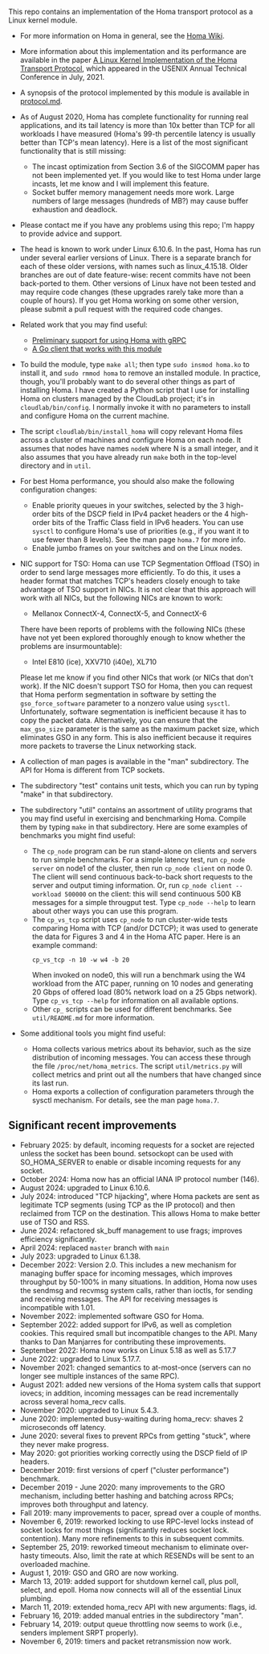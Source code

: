 This repo contains an implementation of the Homa transport protocol as a Linux kernel module.

- For more information on Homa in general, see the [Homa
  Wiki](https://homa-transport.atlassian.net/wiki/spaces/HOMA).

- More information about this implementation and its performance are available in
  the paper [A Linux Kernel Implementation of the Homa Transport
  Protocol](https://www.usenix.org/system/files/atc21-ousterhout.pdf),
  which appeared in the USENIX Annual Technical Conference in July, 2021.

- A synopsis of the protocol implemented by this module is available in
  [protocol.md](https://github.com/PlatformLab/HomaModule/blob/master/protocol.md).

- As of August 2020, Homa has complete functionality for running real applications,
  and its tail latency is more than 10x better than TCP for all workloads I have
  measured (Homa's 99-th percentile latency is usually better than TCP's mean
  latency). Here is a list of the most significant functionality that is still
  missing:
  - The incast optimization from Section 3.6 of the SIGCOMM paper has not
    been implemented yet. If you would like to test Homa under large incasts,
    let me know and I will implement this feature.
  - Socket buffer memory management needs more work. Large numbers of large
    messages (hundreds of MB?) may cause buffer exhaustion and deadlock.

 - Please contact me if you have any problems using this repo; I'm happy to
   provide advice and support.

- The head is known to work under Linux 6.10.6. In the past, Homa has
  run under several earlier versions of Linux. There is a separate branch
  for each of these
  older versions, with names such as linux_4.15.18. Older branches are
  out of date feature-wise: recent commits have not been back-ported to them.
  Other versions of Linux have not been tested and
  may require code changes (these upgrades rarely take more than a couple
  of hours). If you get Homa working on some other version, please submit a
  pull request with the required code changes.

- Related work that you may find useful:
  - [Preliminary support for using Homa with gRPC](https://github.com/PlatformLab/grpc_homa)
  - [A Go client that works with this module](https://github.com/dpeckett/go-homa)

- To build the module, type `make all`; then type `sudo insmod homa.ko` to install
  it, and `sudo rmmod homa` to remove an installed module. In practice, though,
  you'll probably want to do several other things as part of installing Homa.
  I have created a Python script that I use for installing Homa on clusters
  managed by the CloudLab project; it's in `cloudlab/bin/config`. I normally
  invoke it with no parameters to install and configure Homa on the current
  machine.

- The script `cloudlab/bin/install_homa` will copy relevant Homa files
  across a cluster of machines and configure Homa on each node. It assumes
  that nodes have names `nodeN` where N is a small integer, and it also
  assumes that you have already run `make` both in the top-level directory and
  in `util`.

- For best Homa performance, you should also make the following configuration
  changes:
  - Enable priority queues in your switches, selected by the 3
    high-order bits of the DSCP field in IPv4 packet headers or the 4
    high-order bits of the Traffic Class field in IPv6 headers.
    You can use `sysctl` to configure Homa's use of
    priorities (e.g., if you want it to use fewer than 8 levels). See the man
    page `homa.7` for more info.
  - Enable jumbo frames on your switches and on the Linux nodes.

- NIC support for TSO: Homa can use TCP Segmentation Offload (TSO) in order
  to send large messages more efficiently. To do this, it uses a header format
  that matches TCP's headers closely enough to take advantage of TSO support in NICs.
  It is not clear that this approach will work with all NICs, but the following
  NICs are known to work:
  - Mellanox ConnectX-4, ConnectX-5, and ConnectX-6

  There have been reports of problems with the following NICs (these have not
  yet been explored thoroughly enough to know whether the problems are
  insurmountable):
  - Intel E810 (ice), XXV710 (i40e), XL710

  Please let me know if you find other NICs that work (or NICs that don't work).
  If the NIC doesn't support TSO for Homa, then you can request that Homa
  perform segmentation in software by setting the `gso_force_software` parameter
  to a nonzero value using `sysctl`. Unfortunately, software segmentation
  is inefficient because it has to copy the packet data. Alternatively,
  you can ensure that the `max_gso_size` parameter is the same as the maximum
  packet size, which eliminates GSO in any form. This is also inefficient
  because it requires more packets to traverse the Linux networking stack.

- A collection of man pages is available in the "man" subdirectory. The API for
  Homa is different from TCP sockets.

- The subdirectory "test" contains unit tests, which you can run by typing
  "make" in that subdirectory.

- The subdirectory "util" contains an assortment of utility programs that
  you may find useful in exercising and benchmarking Homa. Compile them by typing
  `make` in that subdirectory. Here are some examples of benchmarks you might
  find useful:
  - The `cp_node` program can be run stand-alone on clients and servers to run
    simple benchmarks. For a simple latency test, run `cp_node server` on node1 of
    the cluster, then run `cp_node client` on node 0. The client will send
    continuous back-to-back short requests to the server and output timing
    information. Or, run `cp_node client --workload 500000` on the client:
    this will send continuous 500 KB messages for a simple througput test.
    Type `cp_node --help` to learn about other ways you can use this program.
  - The `cp_vs_tcp` script uses `cp_node` to run cluster-wide tests comparing
    Homa with TCP (and/or DCTCP); it was used to generate the data for
    Figures 3 and 4 in the Homa ATC paper. Here is an example command:
    ```
    cp_vs_tcp -n 10 -w w4 -b 20
    ```
    When invoked on node0, this will run a benchmark using the W4 workload
    from the ATC paper,
    running on 10 nodes and generating 20 Gbps of offered load (80%
    network load on a 25 Gbps network). Type `cp_vs_tcp --help` for
    information on all available options.
  - Other `cp_` scripts can be used for different benchmarks.
    See `util/README.md` for more information.

 - Some additional tools you might find useful:
   - Homa collects various metrics about its behavior, such as the size
     distribution of incoming messages. You can access these through the
     file `/proc/net/homa_metrics`. The script `util/metrics.py` will
     collect metrics and print out all the numbers that have changed
     since its last run.
   - Homa exports a collection of configuration parameters through the
     sysctl mechanism. For details, see the man page `homa.7`.

## Significant recent improvements
- February 2025: by default, incoming requests for a socket are rejected
  unless the socket has been bound. setsockopt can be used with
  SO_HOMA_SERVER to enable or disable incoming requests for any socket.
- October 2024: Homa now has an official IANA IP protocol number (146).
- August 2024: upgraded to Linux 6.10.6.
- July 2024: introduced "TCP hijacking", where Homa packets are sent as
  legitimate TCP segments (using TCP as the IP protocol) and then reclaimed
  from TCP on the destination. This allows Homa to make better use of
  TSO and RSS.
- June 2024: refactored sk_buff management to use frags; improves
  efficiency significantly.
- April 2024: replaced `master` branch with `main`
- July 2023: upgraded to Linux 6.1.38.
- December 2022: Version 2.0. This includes a new mechanism for managing
  buffer space for incoming messages, which improves throughput by
  50-100% in many situations. In addition, Homa now uses the sendmsg
  and recvmsg system calls, rather than ioctls, for sending and receiving
  messages. The API for receiving messages is incompatible with 1.01.
- November 2022: implemented software GSO for Homa.
- September 2022: added support for IPv6, as well as completion cookies.
  This required small but incompatible changes to the API.
  Many thanks to Dan Manjarres for contributing these
  improvements.
- September 2022: Homa now works on Linux 5.18 as well as 5.17.7
- June 2022: upgraded to Linux 5.17.7.
- November 2021: changed semantics to at-most-once (servers can no
  longer see multiple instances of the same RPC).
- August 2021: added new versions of the Homa system calls that
  support iovecs; in addition, incoming messages can be read
  incrementally across several homa_recv calls.
- November 2020: upgraded to Linux 5.4.3.
- June 2020: implemented busy-waiting during homa_recv: shaves 2
  microseconds off latency.
- June 2020: several fixes to prevent RPCs from getting "stuck",
  where they never make progress.
- May 2020: got priorities working correctly using the DSCP field
  of IP headers.
- December 2019: first versions of cperf ("cluster performance")
  benchmark.
- December 2019 - June 2020: many improvements to the GRO mechanism,
  including better hashing and batching across RPCs; improves both
  throughput and latency.
- Fall 2019: many improvements to pacer, spread over a couple of months.
- November 6, 2019: reworked locking to use RPC-level locks instead of
  socket locks for most things (significantly reduces socket lock.
  contention). Many more refinements to this in subsequent commits.
- September 25, 2019: reworked timeout mechanism to eliminate over-hasty
  timeouts. Also, limit the rate at which RESENDs will be sent to an
  overloaded machine.
- August 1, 2019: GSO and GRO are now working.
- March 13, 2019: added support for shutdown kernel call, plus poll, select,
  and epoll. Homa now connects will all of the essential Linux plumbing.
- March 11, 2019: extended homa_recv API with new arguments: flags, id.
- February 16, 2019: added manual entries in the subdirectory "man".
- February 14, 2019: output queue throttling now seems to work (i.e., senders
  implement SRPT properly).
- November 6, 2019: timers and packet retransmission now work.
